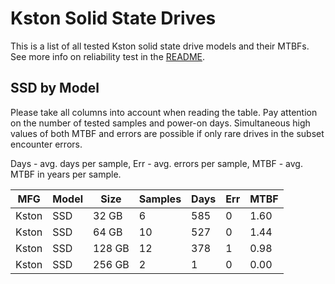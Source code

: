 Kston Solid State Drives
========================

This is a list of all tested Kston solid state drive models and their MTBFs. See
more info on reliability test in the [README](https://github.com/bsdhw/SMART).

SSD by Model
------------

Please take all columns into account when reading the table. Pay attention on the
number of tested samples and power-on days. Simultaneous high values of both MTBF
and errors are possible if only rare drives in the subset encounter errors.

Days - avg. days per sample,
Err  - avg. errors per sample,
MTBF - avg. MTBF in years per sample.

| MFG       | Model              | Size   | Samples | Days  | Err   | MTBF |
|-----------|--------------------|--------|---------|-------|-------|------|
| Kston     | SSD                | 32 GB  | 6       | 585   | 0     | 1.60   |
| Kston     | SSD                | 64 GB  | 10      | 527   | 0     | 1.44   |
| Kston     | SSD                | 128 GB | 12      | 378   | 1     | 0.98   |
| Kston     | SSD                | 256 GB | 2       | 1     | 0     | 0.00   |
